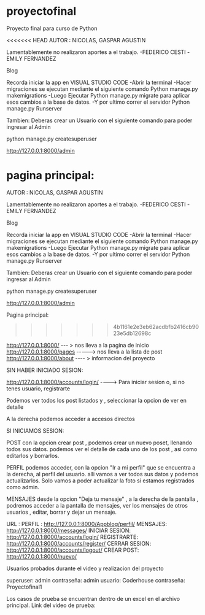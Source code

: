 # proyectofinal
Proyecto final para curso de Python 

<<<<<<< HEAD
AUTOR : NICOLAS, GASPAR AGUSTIN

Lamentablemente no realizaron aportes a el trabajo. -FEDERICO CESTI -EMILY FERNANDEZ

Blog

Recorda iniciar la app en VISUAL STUDIO CODE -Abrir la terminal -Hacer migraciones se ejecutan mediante el siguiente comando Python manage.py makemigrations -Luego Ejecutar Python manage.py migrate para aplicar esos cambios a la base de datos. -Y por ultimo correr el servidor Python manage.py Runserver

Tambien: Deberas crear un Usuario con el siguiente comando para poder ingresar al Admin

python manage.py createsuperuser

http://127.0.0.1:8000/admin 

pagina principal: 
=======
AUTOR : NICOLAS, GASPAR AGUSTIN 

Lamentablemente no realizaron aportes a el trabajo.
-FEDERICO CESTI 
-EMILY FERNANDEZ

Blog 

Recorda iniciar la app en VISUAL STUDIO CODE
-Abrir la terminal
-Hacer migraciones se ejecutan mediante el siguiente comando Python manage.py makemigrations
-Luego Ejecutar Python manage.py migrate para aplicar esos cambios a la base de datos. 
-Y por ultimo correr el servidor  Python manage.py Runserver

Tambien:
Deberas crear un Usuario con el siguiente comando para poder ingresar al Admin

python manage.py createsuperuser

http://127.0.0.1:8000/admin

Pagina principal: 
>>>>>>> 4b1161e2e3eb62acdbfb2416cb9023e5db12698c

http://127.0.0.1:8000/   --- > nos lleva a la pagina de inicio
http://127.0.0.1:8000/pages -----> nos lleva a la lista de post 
http://127.0.0.1:8000/about ---- > informacion del proyecto 


SIN HABER INICIADO SESION:

http://127.0.0.1:8000/accounts/login/ ----> Para iniciar sesion o, si no tenes usuario, registrarte 

Podemos ver todos los post listados y , seleccionar la opcion de ver en detalle 

A la derecha podemos acceder a accesos directos 


SI INICIAMOS SESION:

POST 
con la opcion crear post , podemos crear un nuevo poset, llenando todos sus datos.
podemos ver el detalle de cada uno de los post , asi como editarlos y borrarlos.

PERFIL
podemos acceder, con la opcion "Ir a mi perfil" que se encuentra a la derecha, al perfil del usuario. alli vamos a ver todos sus datos y podemos actualizarlos. Solo vamos a poder actualizar la foto si estamos registrados como admin. 

MENSAJES
desde la opcion "Deja tu mensaje" , a la derecha de la pantalla , podremos acceder a la pantalla de mensajes, ver los mensajes de otros usuarios , editar, borrar y dejar un mensaje. 


URL :
PERFIL : http://127.0.0.1:8000/Appblog/perfil/
MENSAJES: http://127.0.0.1:8000/messages/
INICIAR SESION: http://127.0.0.1:8000/accounts/login/
REGISTRARTE: http://127.0.0.1:8000/accounts/register/
CERRAR SESION: http://127.0.0.1:8000/accounts/logout/
CREAR POST: http://127.0.0.1:8000/nuevo/

Usuarios probados durante el video y realizacion del proyecto

superuser: admin contraseña: admin
usuario: Coderhouse  contraseña: Proyectofinal1



Los casos de prueba se encuentran dentro de un excel en el archivo principal. 
Link del video de prueba: 


